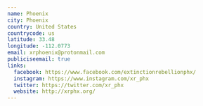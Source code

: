```yaml
---
name: Phoenix
city: Phoenix
country: United States
countrycode: us
latitude: 33.48
longitude: -112.0773
email: xrphoenix@protonmail.com
publiciseemail: true
links:
  facebook: https://www.facebook.com/extinctionrebellionphx/
  instagram: https://www.instagram.com/xr_phx
  twitter: https://twitter.com/xr_phx
  website: http://xrphx.org/
---
```

